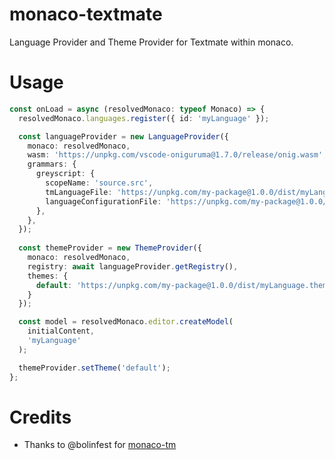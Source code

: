 # monaco-textmate

Language Provider and Theme Provider for Textmate within monaco.

# Usage

```ts
const onLoad = async (resolvedMonaco: typeof Monaco) => {
  resolvedMonaco.languages.register({ id: 'myLanguage' });

  const languageProvider = new LanguageProvider({
    monaco: resolvedMonaco,
    wasm: 'https://unpkg.com/vscode-oniguruma@1.7.0/release/onig.wasm',
    grammars: {
      greyscript: {
        scopeName: 'source.src',
        tmLanguageFile: 'https://unpkg.com/my-package@1.0.0/dist/myLanguage.tmLanguage.json',
        languageConfigurationFile: 'https://unpkg.com/my-package@1.0.0/dist/myLanguageConfig.json',
      },
    },
  });
  
  const themeProvider = new ThemeProvider({
    monaco: resolvedMonaco,
    registry: await languageProvider.getRegistry(),
    themes: {
      default: 'https://unpkg.com/my-package@1.0.0/dist/myLanguage.theme.json',
    }
  });

  const model = resolvedMonaco.editor.createModel(
    initialContent,
    'myLanguage'
  );

  themeProvider.setTheme('default');
};
```

# Credits

- Thanks to @bolinfest for [monaco-tm](https://github.com/bolinfest/monaco-tm)